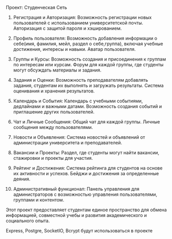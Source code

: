 Проект: Студенческая Сеть

1. Регистрация и Авторизация:
Возможность регистрации новых пользователей с использованием университетской почты.
Авторизация с защитой пароля и хэшированием.

2. Профиль пользователя:
Возможность добавления информации о себе(имя, фамилия, мейл, раздел о себе,группа), включая учебные достижения, интересы и навыки.
Аватар пользователя.

3. Группы и Курсы:
Возможность создания и присоединения к группам по интересам или курсам.
Форум для каждой группы, где студенты могут обсуждать материалы и задания.

4. Задания и Оценки:
Возможность преподавателям добавлять задания, студентам их выполнять и загружать результаты.
Система оценивания и хранения результатов.

5. Календарь и События:
Календарь с учебными событиями, дедлайнами и важными датами.
Возможность создания событий и приглашение других пользователей.

6. Чат и Личные Сообщения:
Общий чат для каждой группы.
Личные сообщения между пользователями.

7. Новости и Объявления:
Система новостей и объявлений от администрации университета и преподавателей.

8. Вакансии и Проекты:
Раздел, где студенты могут найти вакансии, стажировки и проекты для участия.

9. Рейтинг и Достижения:
Система рейтинга для студентов на основе их активности и успехов.
Бейджи и достижения за определенные деяния.

10. Административный функционал:
Панель управления для администраторов с возможностью управления пользователями, группами и контентом.


Этот проект предоставляет студентам единое пространство для обмена информацией, совместной учебы и развития академического и социального опыта.

Express, Postgre, SocketIO, Bcrypt будут использоваться в проекте 
